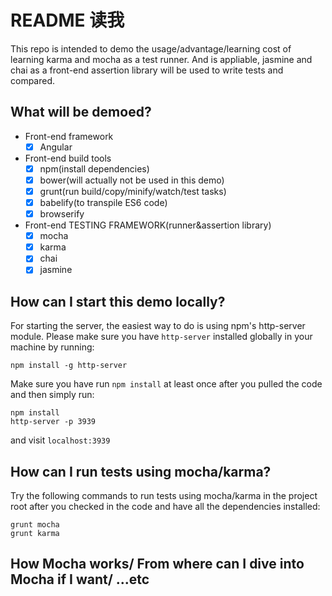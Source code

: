 # README 读我

This repo is intended to demo the usage/advantage/learning cost of learning karma and mocha as a test runner. And is appliable, jasmine and chai as a front-end assertion library will be used to write tests and compared.

## What will be demoed?

* Front-end framework
	* [x] Angular
* Front-end build tools
	* [x] npm(install dependencies)
	* [x] bower(will actually not be used in this demo)
	* [x] grunt(run build/copy/minify/watch/test tasks)
	* [x] babelify(to transpile ES6 code)
	* [x] browserify
* Front-end TESTING FRAMEWORK(runner&assertion library)
	* [x] mocha
	* [x] karma
	* [x] chai
	* [x] jasmine

## How can I start this demo locally?

For starting the server, the easiest way to do is using npm's http-server module. Please make sure you have `http-server` installed globally in your machine by running:

```
npm install -g http-server
```

Make sure you have run `npm install` at least once after you pulled the code and then simply run:

```
npm install
http-server -p 3939
```

and visit `localhost:3939`

## How can I run tests using mocha/karma?

Try the following commands to run tests using mocha/karma in the project root after you checked in the code and have all the dependencies installed:

```
grunt mocha
grunt karma
```

## How Mocha works/ From where can I dive into Mocha if I want/ ...etc
